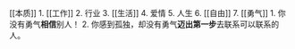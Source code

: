 [[本质]]
	1. [[工作]] 
	2. 行业
	3. [[生活]] 
	4. 爱情
	5. 人生
	6. [[自由]] 
	7. [[勇气]] 
		1. 你没有勇气**相信**别人！
		2. 你感到孤独，却没有勇气**迈出第一步**去联系可以联系的人。